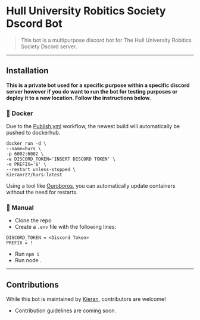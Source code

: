# Hull University Robitics Society Dscord Bot
> This bot is a multipurpose discord bot for The Hull University Robitics Society Dscord server.

---
## Installation 
**This is a private bot used for a specific purpose within a specific discord server however if you do want to run the bot for testing purposes or deploy it to a new location. Follow the instructions below.** 

### 🐋 Docker 
Due to the [Publish.yml](.github/workflows/publish.yml) workflow, the newest build will automatically be pushed to dockerhub.

```docker
docker run -d \
--name=hurs \
-p 6002:6002 \
-e DISCORD_TOKEN='INSERT DISCORD TOKEN' \
-e PREFIX='$' \
--restart unless-stopped \
kieranr27/hurs:latest
```

Using a tool like [Ouroboros](https://github.com/pyouroboros/ouroboros), you can automatically update containers without the need for restarts.

### 👷 Manual
- Clone the repo 
- Create a `.env` file with the following lines:
```
DISCORD_TOKEN = <Discord Token>
PREFIX = !
```
- Run `npm i`
- Run node .

---
## Contributions
While this bot is maintained by [Kieran](https://github.com/KieranRobson), contributors are welcome! 
- Contribution guidelines are coming soon.
